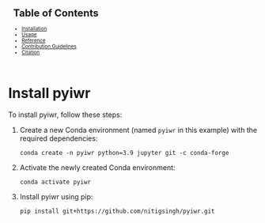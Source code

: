 <html>
<head>
</head>
<body>
<div style="text-align: left; font-size: 10px; padding: 10px;">
<h1>Table of Contents</h1>
<ul>
    <li><a href="installation.md">Installation</a></li>
    <li><a href="usage.md">Usage</a></li>
    <li><a href="Reference.md">Reference</a></li>
    <li><a href="contribution.md">Contribution Guidelines</a></li>
    <li><a href="citation.md">Citation</a></li>
</ul>
</div>
<h1>Install pyiwr</h1>

<p>To install pyiwr, follow these steps:</p>

<ol start="1">
    <li>Create a new Conda environment (named <code>pyiwr</code> in this example) with the required dependencies:</li>
    <pre><code>conda create -n pyiwr python=3.9 jupyter git -c conda-forge</code></pre>
</ol>

<ol start="2">
    <li>Activate the newly created Conda environment:</li>
    <pre><code>conda activate pyiwr</code></pre>
</ol>
<ol start="3">
    <li>Install pyiwr using pip:</li>
    <pre><code>pip install git+https://github.com/nitigsingh/pyiwr.git</code></pre>
</ol>

</body>
</html>


